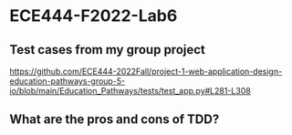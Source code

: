 # ECE444-F2022-Lab6

## Test cases from my group project
https://github.com/ECE444-2022Fall/project-1-web-application-design-education-pathways-group-5-io/blob/main/Education_Pathways/tests/test_app.py#L281-L308 

## What are the pros and cons of TDD?
